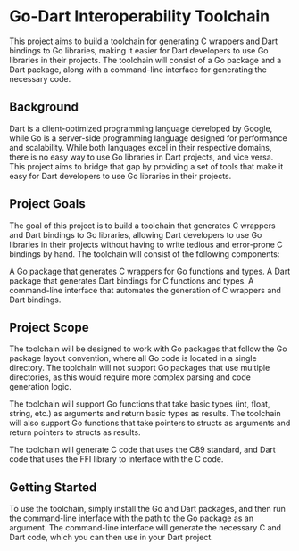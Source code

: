 # Go-Dart Interoperability Toolchain
This project aims to build a toolchain for generating C wrappers and Dart bindings to Go libraries, making it easier for Dart developers to use Go libraries in their projects. The toolchain will consist of a Go package and a Dart package, along with a command-line interface for generating the necessary code.

## Background
Dart is a client-optimized programming language developed by Google, while Go is a server-side programming language designed for performance and scalability. While both languages excel in their respective domains, there is no easy way to use Go libraries in Dart projects, and vice versa. This project aims to bridge that gap by providing a set of tools that make it easy for Dart developers to use Go libraries in their projects.

## Project Goals
The goal of this project is to build a toolchain that generates C wrappers and Dart bindings to Go libraries, allowing Dart developers to use Go libraries in their projects without having to write tedious and error-prone C bindings by hand. The toolchain will consist of the following components:

A Go package that generates C wrappers for Go functions and types.
A Dart package that generates Dart bindings for C functions and types.
A command-line interface that automates the generation of C wrappers and Dart bindings.

## Project Scope
The toolchain will be designed to work with Go packages that follow the Go package layout convention, where all Go code is located in a single directory. The toolchain will not support Go packages that use multiple directories, as this would require more complex parsing and code generation logic.

The toolchain will support Go functions that take basic types (int, float, string, etc.) as arguments and return basic types as results. The toolchain will also support Go functions that take pointers to structs as arguments and return pointers to structs as results.

The toolchain will generate C code that uses the C89 standard, and Dart code that uses the FFI library to interface with the C code.

## Getting Started
To use the toolchain, simply install the Go and Dart packages, and then run the command-line interface with the path to the Go package as an argument. The command-line interface will generate the necessary C and Dart code, which you can then use in your Dart project.

